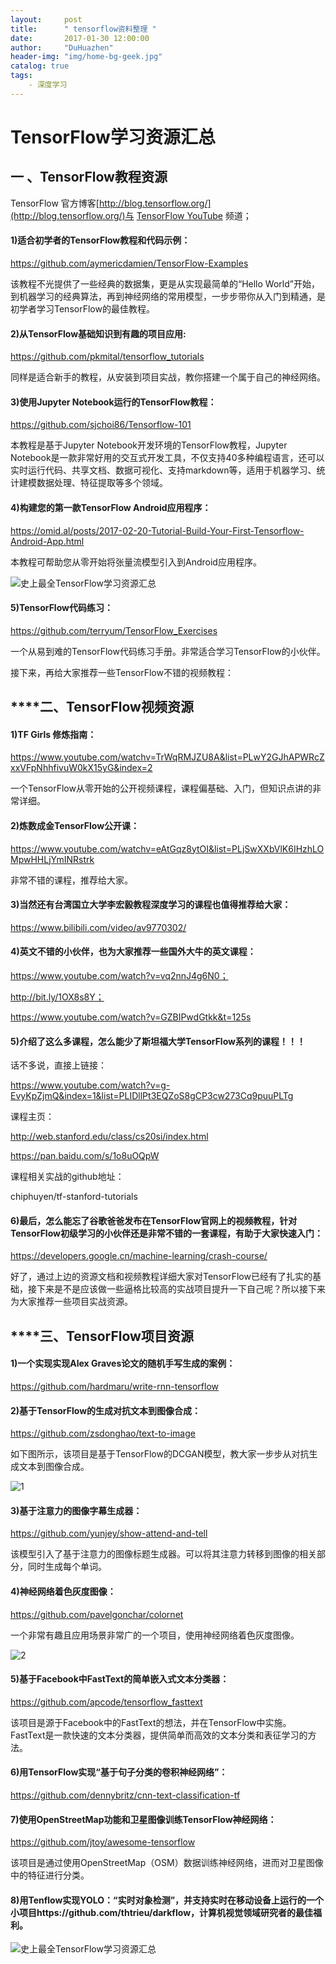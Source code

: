 ```yaml
---
layout:     post
title:      " tensorflow资料整理 "
date:       2017-01-30 12:00:00
author:     "DuHuazhen"
header-img: "img/home-bg-geek.jpg"
catalog: true
tags:
    - 深度学习
---
```


# TensorFlow学习资源汇总

##  一 、TensorFlow教程资源

TensorFlow 官方博客[http://blog.tensorflow.org/](http://blog.tensorflow.org/)与 [TensorFlow YouTube](https://www.youtube.com/watch?v=3d34Hkf7KXA) 频道；

#### 1)适合初学者的TensorFlow教程和代码示例：  

https://github.com/aymericdamien/TensorFlow-Examples

该教程不光提供了一些经典的数据集，更是从实现最简单的“Hello World”开始，到机器学习的经典算法，再到神经网络的常用模型，一步步带你从入门到精通，是初学者学习TensorFlow的最佳教程。

#### 2)从TensorFlow基础知识到有趣的项目应用:

https://github.com/pkmital/tensorflow_tutorials

同样是适合新手的教程，从安装到项目实战，教你搭建一个属于自己的神经网络。

#### 3)使用Jupyter Notebook运行的TensorFlow教程：

https://github.com/sjchoi86/Tensorflow-101

本教程是基于Jupyter Notebook开发环境的TensorFlow教程，Jupyter Notebook是一款非常好用的交互式开发工具，不仅支持40多种编程语言，还可以实时运行代码、共享文档、数据可视化、支持markdown等，适用于机器学习、统计建模数据处理、特征提取等多个领域。

#### 4)构建您的第一款TensorFlow Android应用程序：

https://omid.al/posts/2017-02-20-Tutorial-Build-Your-First-Tensorflow-Android-App.html

本教程可帮助您从零开始将张量流模型引入到Android应用程序。

![史上最全TensorFlow学习资源汇总](http://upload-images.jianshu.io/upload_images/11573595-0cff35171768cdb3?imageMogr2/auto-orient/strip%7CimageView2/2/w/1240)

#### 5)TensorFlow代码练习：

https://github.com/terryum/TensorFlow_Exercises

一个从易到难的TensorFlow代码练习手册。非常适合学习TensorFlow的小伙伴。

接下来，再给大家推荐一些TensorFlow不错的视频教程：

## ******二、TensorFlow视频资源**

#### 1)TF Girls 修炼指南：

https://www.youtube.com/watchv=TrWqRMJZU8A&list=PLwY2GJhAPWRcZxxVFpNhhfivuW0kX15yG&index=2

一个TensorFlow从零开始的公开视频课程，课程偏基础、入门，但知识点讲的非常详细。

#### 2)炼数成金TensorFlow公开课：

https://www.youtube.com/watchv=eAtGqz8ytOI&list=PLjSwXXbVlK6IHzhLOMpwHHLjYmINRstrk

非常不错的课程，推荐给大家。

#### 3)当然还有台湾国立大学李宏毅教程深度学习的课程也值得推荐给大家：

https://www.bilibili.com/video/av9770302/

#### 4)英文不错的小伙伴，也为大家推荐一些国外大牛的英文课程：

https://www.youtube.com/watch?v=vq2nnJ4g6N0；

http://bit.ly/1OX8s8Y；

https://www.youtube.com/watch?v=GZBIPwdGtkk&t=125s

#### 5)介绍了这么多课程，怎么能少了斯坦福大学TensorFlow系列的课程！！！

话不多说，直接上链接：

https://www.youtube.com/watch?v=g-EvyKpZjmQ&index=1&list=PLIDllPt3EQZoS8gCP3cw273Cq9puuPLTg

课程主页：

http://web.stanford.edu/class/cs20si/index.html

https://pan.baidu.com/s/1o8uOQpW

课程相关实战的github地址：

chiphuyen/tf-stanford-tutorials

#### 6)最后，怎么能忘了谷歌爸爸发布在TensorFlow官网上的视频教程，针对TensorFlow初级学习的小伙伴还是非常不错的一套课程，有助于大家快速入门：

https://developers.google.cn/machine-learning/crash-course/

好了，通过上边的资源文档和视频教程详细大家对TensorFlow已经有了扎实的基础，接下来是不是应该做一些逼格比较高的实战项目提升一下自己呢？所以接下来为大家推荐一些项目实战资源。

## ******三、TensorFlow项目资源**

#### 1)一个实现实现Alex Graves论文的随机手写生成的案例：

https://github.com/hardmaru/write-rnn-tensorflow

#### 2)基于TensorFlow的生成对抗文本到图像合成：

https://github.com/zsdonghao/text-to-image

如下图所示，该项目是基于TensorFlow的DCGAN模型，教大家一步步从对抗生成文本到图像合成。

![1](http://upload-images.jianshu.io/upload_images/11573595-d38d1a14c5765f4d?imageMogr2/auto-orient/strip%7CimageView2/2/w/1240)

#### 3)基于注意力的图像字幕生成器：

https://github.com/yunjey/show-attend-and-tell

该模型引入了基于注意力的图像标题生成器。可以将其注意力转移到图像的相关部分，同时生成每个单词。

#### 4)神经网络着色灰度图像：

https://github.com/pavelgonchar/colornet

一个非常有趣且应用场景非常广的一个项目，使用神经网络着色灰度图像。

![2](http://upload-images.jianshu.io/upload_images/11573595-04e3dc2ea7e9f754?imageMogr2/auto-orient/strip%7CimageView2/2/w/1240)

#### 5)基于Facebook中FastText的简单嵌入式文本分类器：

https://github.com/apcode/tensorflow_fasttext

该项目是源于Facebook中的FastText的想法，并在TensorFlow中实施。FastText是一款快速的文本分类器，提供简单而高效的文本分类和表征学习的方法。

#### 6)用TensorFlow实现“基于句子分类的卷积神经网络”：

https://github.com/dennybritz/cnn-text-classification-tf

#### 7)使用OpenStreetMap功能和卫星图像训练TensorFlow神经网络：

https://github.com/jtoy/awesome-tensorflow

该项目是通过使用OpenStreetMap（OSM）数据训练神经网络，进而对卫星图像中的特征进行分类。

#### 8)用Tenflow实现YOLO：“实时对象检测”，并支持实时在移动设备上运行的一个小项目https://github.com/thtrieu/darkflow，计算机视觉领域研究者的最佳福利。

![史上最全TensorFlow学习资源汇总](http://upload-images.jianshu.io/upload_images/11573595-c33a1fd02609cb13?imageMogr2/auto-orient/strip%7CimageView2/2/w/1240)
